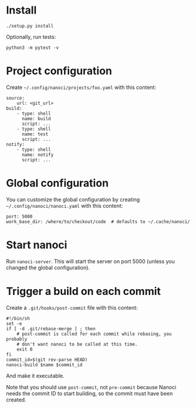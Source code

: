 # Install

    ./setup.py install

Optionally, run tests:

    python3 -m pytest -v

# Project configuration

Create `~/.config/nanoci/projects/foo.yaml` with this content:

    source:
        url: <git_url>
    build:
        - type: shell
          name: build
          script: ...
        - type: shell
          name: test
          script: ...
    notify:
        - type: shell
          name: notify
          script: ...

# Global configuration

You can customize the global configuration by creating
`~/.config/nanoci/nanoci.yaml` with this content:

    port: 5000
    work_base_dir: /where/to/checkout/code  # defaults to ~/.cache/nanoci/


# Start nanoci

Run `nanoci-server`. This will start the server on port 5000 (unless you
changed the global configuration).

# Trigger a build on each commit

Create a `.git/hooks/post-commit` file with this content:

    #!/bin/sh
    set -e
    if [ -d .git/rebase-merge ] ; then
        # post-commit is called for each commit while rebasing, you probably
        # don't want nanoci to be called at this time.
        exit 0
    fi
    commit_id=$(git rev-parse HEAD)
    nanoci-build $name $commit_id

And make it executable.

Note that you should use `post-commit`, not `pre-commit` because Nanoci needs
the commit ID to start building, so the commit must have been created.
